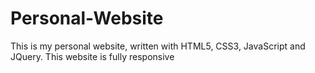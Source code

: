 # Personal-Website
This is my personal website, written with HTML5, CSS3, JavaScript and JQuery. This website is fully responsive

